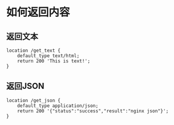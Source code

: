 # 如何返回内容

## 返回文本

```shell
location /get_text {
    default_type text/html;
    return 200 'This is text!';  
}
```

## 返回JSON

```shell
location /get_json {
    default_type application/json;
    return 200 '{"status":"success","result":"nginx json"}';
}
```

